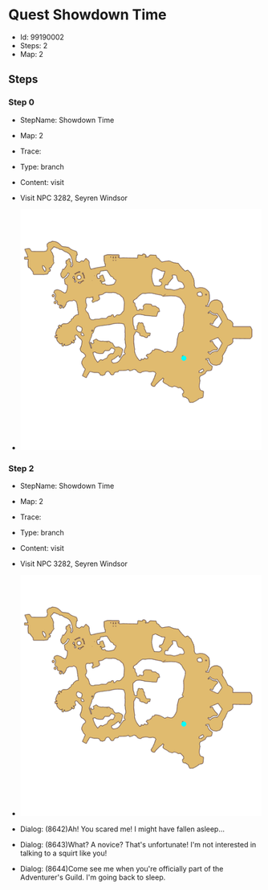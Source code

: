 # Quest Showdown Time

- Id: 99190002
- Steps: 2
- Map: 2

## Steps

### Step 0
- StepName:  Showdown Time
- Map:  2
- Trace:  
- Type:  branch
- Content:  visit
- Visit NPC 3282, Seyren Windsor

- ![images/99190002_0.png](images/99190002_0.png)


### Step 2
- StepName:  Showdown Time
- Map:  2
- Trace:  
- Type:  branch
- Content:  visit
- Visit NPC 3282, Seyren Windsor

- ![images/99190002_2.png](images/99190002_2.png)
- Dialog: (8642)Ah! You scared me! I might have fallen asleep...
- Dialog: (8643)What? A novice? That's unfortunate! I'm not interested in talking to a squirt like you!
- Dialog: (8644)Come see me when you're officially part of the Adventurer's Guild. I'm going back to sleep.


